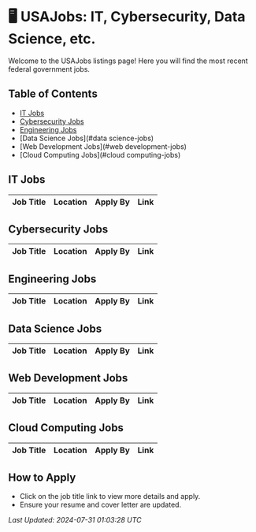 
# 🖥️ USAJobs: IT, Cybersecurity, Data Science, etc.

Welcome to the USAJobs listings page! Here you will find the most recent federal government jobs.

## Table of Contents
- [IT Jobs](#it-jobs)
- [Cybersecurity Jobs](#cybersecurity-jobs)
- [Engineering Jobs](#engineering-jobs)
- [Data Science Jobs](#data science-jobs)
- [Web Development Jobs](#web development-jobs)
- [Cloud Computing Jobs](#cloud computing-jobs)

## IT Jobs

| Job Title | Location | Apply By | Link |
|-----------|----------|----------|------|

## Cybersecurity Jobs

| Job Title | Location | Apply By | Link |
|-----------|----------|----------|------|

## Engineering Jobs

| Job Title | Location | Apply By | Link |
|-----------|----------|----------|------|

## Data Science Jobs

| Job Title | Location | Apply By | Link |
|-----------|----------|----------|------|

## Web Development Jobs

| Job Title | Location | Apply By | Link |
|-----------|----------|----------|------|

## Cloud Computing Jobs

| Job Title | Location | Apply By | Link |
|-----------|----------|----------|------|


## How to Apply
- Click on the job title link to view more details and apply.
- Ensure your resume and cover letter are updated.

*Last Updated: 2024-07-31 01:03:28 UTC*

